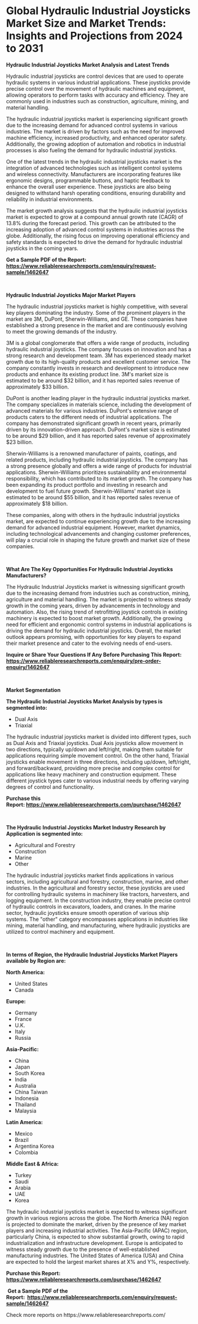 <p><h1>Global Hydraulic Industrial Joysticks Market Size and Market Trends: Insights and Projections from 2024 to 2031</h1></p><p><strong>Hydraulic Industrial Joysticks Market Analysis and Latest Trends</strong></p>
<p><p>Hydraulic industrial joysticks are control devices that are used to operate hydraulic systems in various industrial applications. These joysticks provide precise control over the movement of hydraulic machines and equipment, allowing operators to perform tasks with accuracy and efficiency. They are commonly used in industries such as construction, agriculture, mining, and material handling.</p><p>The hydraulic industrial joysticks market is experiencing significant growth due to the increasing demand for advanced control systems in various industries. The market is driven by factors such as the need for improved machine efficiency, increased productivity, and enhanced operator safety. Additionally, the growing adoption of automation and robotics in industrial processes is also fueling the demand for hydraulic industrial joysticks.</p><p>One of the latest trends in the hydraulic industrial joysticks market is the integration of advanced technologies such as intelligent control systems and wireless connectivity. Manufacturers are incorporating features like ergonomic designs, programmable buttons, and haptic feedback to enhance the overall user experience. These joysticks are also being designed to withstand harsh operating conditions, ensuring durability and reliability in industrial environments.</p><p>The market growth analysis suggests that the hydraulic industrial joysticks market is expected to grow at a compound annual growth rate (CAGR) of 13.8% during the forecast period. This growth can be attributed to the increasing adoption of advanced control systems in industries across the globe. Additionally, the rising focus on improving operational efficiency and safety standards is expected to drive the demand for hydraulic industrial joysticks in the coming years.</p></p>
<p><strong>Get a Sample PDF of the Report:&nbsp; <a href="https://www.reliableresearchreports.com/enquiry/request-sample/1462647">https://www.reliableresearchreports.com/enquiry/request-sample/1462647</a></strong></p>
<p>&nbsp;</p>
<p><strong>Hydraulic Industrial Joysticks Major Market Players</strong></p>
<p><p>The hydraulic industrial joysticks market is highly competitive, with several key players dominating the industry. Some of the prominent players in the market are 3M, DuPont, Sherwin-Williams, and GE. These companies have established a strong presence in the market and are continuously evolving to meet the growing demands of the industry.</p><p>3M is a global conglomerate that offers a wide range of products, including hydraulic industrial joysticks. The company focuses on innovation and has a strong research and development team. 3M has experienced steady market growth due to its high-quality products and excellent customer service. The company constantly invests in research and development to introduce new products and enhance its existing product line. 3M's market size is estimated to be around $32 billion, and it has reported sales revenue of approximately $33 billion.</p><p>DuPont is another leading player in the hydraulic industrial joysticks market. The company specializes in materials science, including the development of advanced materials for various industries. DuPont's extensive range of products caters to the different needs of industrial applications. The company has demonstrated significant growth in recent years, primarily driven by its innovation-driven approach. DuPont's market size is estimated to be around $29 billion, and it has reported sales revenue of approximately $23 billion.</p><p>Sherwin-Williams is a renowned manufacturer of paints, coatings, and related products, including hydraulic industrial joysticks. The company has a strong presence globally and offers a wide range of products for industrial applications. Sherwin-Williams prioritizes sustainability and environmental responsibility, which has contributed to its market growth. The company has been expanding its product portfolio and investing in research and development to fuel future growth. Sherwin-Williams' market size is estimated to be around $55 billion, and it has reported sales revenue of approximately $18 billion.</p><p>These companies, along with others in the hydraulic industrial joysticks market, are expected to continue experiencing growth due to the increasing demand for advanced industrial equipment. However, market dynamics, including technological advancements and changing customer preferences, will play a crucial role in shaping the future growth and market size of these companies.</p></p>
<p>&nbsp;</p>
<p><strong>What Are The Key Opportunities For Hydraulic Industrial Joysticks Manufacturers?</strong></p>
<p><p>The Hydraulic Industrial Joysticks market is witnessing significant growth due to the increasing demand from industries such as construction, mining, agriculture and material handling. The market is projected to witness steady growth in the coming years, driven by advancements in technology and automation. Also, the rising trend of retrofitting joystick controls in existing machinery is expected to boost market growth. Additionally, the growing need for efficient and ergonomic control systems in industrial applications is driving the demand for hydraulic industrial joysticks. Overall, the market outlook appears promising, with opportunities for key players to expand their market presence and cater to the evolving needs of end-users.</p></p>
<p><strong>Inquire or Share Your Questions If Any Before Purchasing This Report: <a href="https://www.reliableresearchreports.com/enquiry/pre-order-enquiry/1462647">https://www.reliableresearchreports.com/enquiry/pre-order-enquiry/1462647</a></strong></p>
<p>&nbsp;</p>
<p><strong>Market Segmentation</strong></p>
<p><strong>The Hydraulic Industrial Joysticks Market Analysis by types is segmented into:</strong></p>
<p><ul><li>Dual Axis</li><li>Triaxial</li></ul></p>
<p><p>The hydraulic industrial joysticks market is divided into different types, such as Dual Axis and Triaxial joysticks. Dual Axis joysticks allow movement in two directions, typically up/down and left/right, making them suitable for applications requiring simple movement control. On the other hand, Triaxial joysticks enable movement in three directions, including up/down, left/right, and forward/backward, providing more precise and complex control for applications like heavy machinery and construction equipment. These different joystick types cater to various industrial needs by offering varying degrees of control and functionality.</p></p>
<p><strong>Purchase this Report:&nbsp;<a href="https://www.reliableresearchreports.com/purchase/1462647">https://www.reliableresearchreports.com/purchase/1462647</a></strong></p>
<p>&nbsp;</p>
<p><strong>The Hydraulic Industrial Joysticks Market Industry Research by Application is segmented into:</strong></p>
<p><ul><li>Agricultural and Forestry</li><li>Construction</li><li>Marine</li><li>Other</li></ul></p>
<p><p>The hydraulic industrial joysticks market finds applications in various sectors, including agricultural and forestry, construction, marine, and other industries. In the agricultural and forestry sector, these joysticks are used for controlling hydraulic systems in machinery like tractors, harvesters, and logging equipment. In the construction industry, they enable precise control of hydraulic controls in excavators, loaders, and cranes. In the marine sector, hydraulic joysticks ensure smooth operation of various ship systems. The "other" category encompasses applications in industries like mining, material handling, and manufacturing, where hydraulic joysticks are utilized to control machinery and equipment.</p></p>
<p>&nbsp;</p>
<p><strong>In terms of Region, the Hydraulic Industrial Joysticks Market Players available by Region are:</strong></p>
<p>
    <p> <strong> North America: </strong>
        <ul>
            <li>United States</li>
            <li>Canada</li>
        </ul>
        </p> 
    <p> <strong> Europe: </strong>
        <ul>
            <li>Germany</li>
            <li>France</li>
            <li>U.K.</li>
            <li>Italy</li>
            <li>Russia</li>
        </ul>
        </p> 
    <p> <strong> Asia-Pacific: </strong>
        <ul>
            <li>China</li>
            <li>Japan</li>
            <li>South Korea</li>
            <li>India</li>
            <li>Australia</li>
            <li>China Taiwan</li>
            <li>Indonesia</li>
            <li>Thailand</li>
            <li>Malaysia</li>
        </ul>
        </p> 
    <p> <strong> Latin America: </strong>
        <ul>
            <li>Mexico</li>
            <li>Brazil</li>
            <li>Argentina Korea</li>
            <li>Colombia</li>
        </ul>
        </p> 
    <p> <strong> Middle East & Africa: </strong>
        <ul>
            <li>Turkey</li>
            <li>Saudi</li>
            <li>Arabia</li>
            <li>UAE</li>
            <li>Korea</li>
        </ul>
    </p>
    </p>
<p><p>The hydraulic industrial joysticks market is expected to witness significant growth in various regions across the globe. The North America (NA) region is projected to dominate the market, driven by the presence of key market players and increasing industrial activities. The Asia-Pacific (APAC) region, particularly China, is expected to show substantial growth, owing to rapid industrialization and infrastructure development. Europe is anticipated to witness steady growth due to the presence of well-established manufacturing industries. The United States of America (USA) and China are expected to hold the largest market shares at X% and Y%, respectively.</p></p>
<p><strong>Purchase this Report: <a href="https://www.reliableresearchreports.com/purchase/1462647">https://www.reliableresearchreports.com/purchase/1462647</a></strong></p>
<p>&nbsp;<strong>Get a Sample PDF of the Report:&nbsp;&nbsp;<a href="https://www.reliableresearchreports.com/enquiry/request-sample/1462647">https://www.reliableresearchreports.com/enquiry/request-sample/1462647</a></strong></p>
<p><strong></strong></p>
<p>Check more reports on https://www.reliableresearchreports.com/</p>